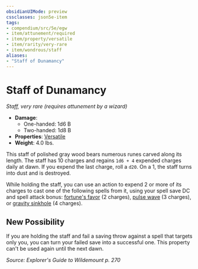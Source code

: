 ```yaml
---
obsidianUIMode: preview
cssclasses: json5e-item
tags:
- compendium/src/5e/egw
- item/attunement/required
- item/property/versatile
- item/rarity/very-rare
- item/wondrous/staff
aliases: 
- "Staff of Dunamancy"
---
```

# Staff of Dunamancy
*Staff, very rare (requires attunement by a wizard)*  

- **Damage**:
  - One-handed: 1d6 B
  - Two-handed: 1d8 B
- **Properties**: [Versatile](/compendium/rules/item-properties.md#Versatile)
- **Weight**: 4.0 lbs.

This staff of polished gray wood bears numerous runes carved along its length. The staff has 10 charges and regains `1d6 + 4` expended charges daily at dawn. If you expend the last charge, roll a `d20`. On a 1, the staff turns into dust and is destroyed.

While holding the staff, you can use an action to expend 2 or more of its charges to cast one of the following spells from it, using your spell save DC and spell attack bonus: [fortune's favor](/compendium/spells/fortunes-favor-egw.md) (2 charges), [pulse wave](/compendium/spells/pulse-wave-egw.md) (3 charges), or [gravity sinkhole](/compendium/spells/gravity-sinkhole-egw.md) (4 charges).

## New Possibility

If you are holding the staff and fail a saving throw against a spell that targets only you, you can turn your failed save into a successful one. This property can't be used again until the next dawn.

*Source: Explorer's Guide to Wildemount p. 270*